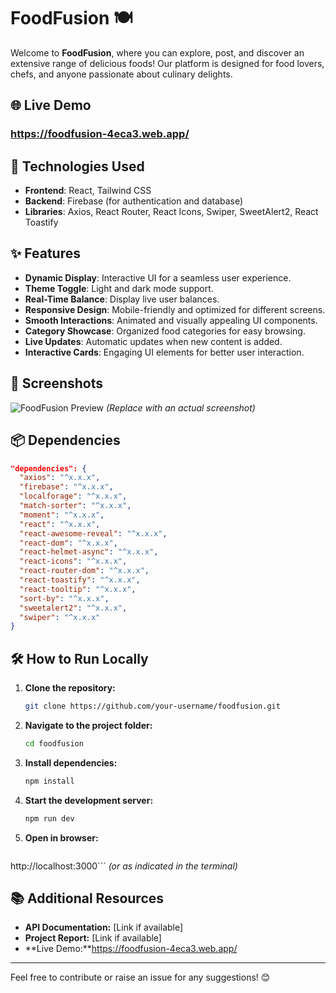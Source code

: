 # FoodFusion 🍽️

Welcome to **FoodFusion**, where you can explore, post, and discover an extensive range of delicious foods! Our platform is designed for food lovers, chefs, and anyone passionate about culinary delights.

## 🌐 Live Demo
### https://foodfusion-4eca3.web.app/

## 🚀 Technologies Used
- **Frontend**: React, Tailwind CSS
- **Backend**: Firebase (for authentication and database)
- **Libraries**: Axios, React Router, React Icons, Swiper, SweetAlert2, React Toastify

## ✨ Features
- **Dynamic Display**: Interactive UI for a seamless user experience.
- **Theme Toggle**: Light and dark mode support.
- **Real-Time Balance**: Display live user balances.
- **Responsive Design**: Mobile-friendly and optimized for different screens.
- **Smooth Interactions**: Animated and visually appealing UI components.
- **Category Showcase**: Organized food categories for easy browsing.
- **Live Updates**: Automatic updates when new content is added.
- **Interactive Cards**: Engaging UI elements for better user interaction.

## 📸 Screenshots
![FoodFusion Preview](#) *(Replace with an actual screenshot)*

## 📦 Dependencies
```json
"dependencies": {
  "axios": "^x.x.x",
  "firebase": "^x.x.x",
  "localforage": "^x.x.x",
  "match-sorter": "^x.x.x",
  "moment": "^x.x.x",
  "react": "^x.x.x",
  "react-awesome-reveal": "^x.x.x",
  "react-dom": "^x.x.x",
  "react-helmet-async": "^x.x.x",
  "react-icons": "^x.x.x",
  "react-router-dom": "^x.x.x",
  "react-toastify": "^x.x.x",
  "react-tooltip": "^x.x.x",
  "sort-by": "^x.x.x",
  "sweetalert2": "^x.x.x",
  "swiper": "^x.x.x"
}
```

## 🛠️ How to Run Locally
1. **Clone the repository:**
   ```sh
   git clone https://github.com/your-username/foodfusion.git
   ```
2. **Navigate to the project folder:**
   ```sh
   cd foodfusion
   ```
3. **Install dependencies:**
   ```sh
   npm install
   ```
4. **Start the development server:**
   ```sh
   npm run dev
   ```
5. **Open in browser:**
   ```
http://localhost:3000``` *(or as indicated in the terminal)*

## 📚 Additional Resources
- **API Documentation:** [Link if available]
- **Project Report:** [Link if available]
- **Live Demo:**https://foodfusion-4eca3.web.app/

---
Feel free to contribute or raise an issue for any suggestions! 😊
